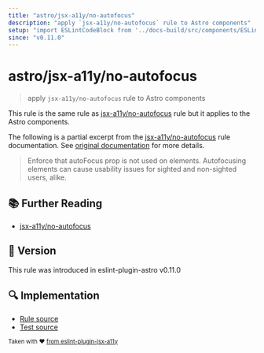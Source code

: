 ```yaml
---
title: "astro/jsx-a11y/no-autofocus"
description: "apply `jsx-a11y/no-autofocus` rule to Astro components"
setup: "import ESLintCodeBlock from '../docs-build/src/components/ESLintCodeBlockWrap.astro'"
since: "v0.11.0"
---
```


# astro/jsx-a11y/no-autofocus

> apply `jsx-a11y/no-autofocus` rule to Astro components

This rule is the same rule as [jsx-a11y/no-autofocus] rule but it applies to the Astro components.

[jsx-a11y/no-autofocus]: https://github.com/jsx-eslint/eslint-plugin-jsx-a11y/tree/HEAD/docs/rules/no-autofocus.md

The following is a partial excerpt from the [jsx-a11y/no-autofocus] rule documentation. See [original documentation][jsx-a11y/no-autofocus] for more details.

> Enforce that autoFocus prop is not used on elements. Autofocusing elements can cause usability issues for sighted and non-sighted users, alike.

## :books: Further Reading

- [jsx-a11y/no-autofocus]

## :rocket: Version

This rule was introduced in eslint-plugin-astro v0.11.0

## :mag: Implementation

- [Rule source](https://github.com/ota-meshi/eslint-plugin-astro/blob/main/src/rules/jsx-a11y/no-autofocus.ts)
- [Test source](https://github.com/ota-meshi/eslint-plugin-astro/blob/main/tests/src/rules/jsx-a11y/no-autofocus.ts)

<sup>Taken with ❤️ [from eslint-plugin-jsx-a11y](https://github.com/jsx-eslint/eslint-plugin-jsx-a11y/tree/HEAD/docs/rules/no-autofocus.md)</sup>
